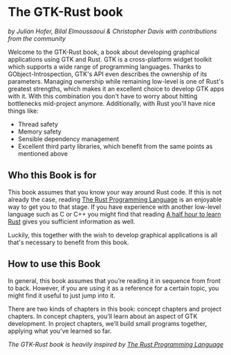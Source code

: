 # The GTK-Rust book

*by Julian Hofer, Bilal Elmoussaoui & Christopher Davis with contributions from the community*

Welcome to the GTK-Rust book, a book about developing graphical applications using GTK and Rust.
GTK is a cross-platform widget toolkit which supports a wide range of programming languages.
Thanks to GObject-Introspection, GTK's API even describes the ownership of its parameters.
Managing ownership while remaining low-level is one of Rust's greatest strengths, which makes it an excellent choice to develop GTK apps with it.
With this combination you don't have to worry about hitting bottlenecks mid-project anymore.
Additionally, with Rust you'll have nice things like:
 - Thread safety
 - Memory safety
 - Sensible dependency management
 - Excellent third party libraries, which benefit from the same points as mentioned above


## Who this Book is for

This book assumes that you know your way around Rust code.
If this is not already the case, reading [The Rust Programming Language](https://doc.rust-lang.org/stable/book/) is an enjoyable way to get you to that stage.
If you have experience with another low-level language such as C or C++ you
might find that reading [A half hour to learn Rust](https://fasterthanli.me/articles/a-half-hour-to-learn-rust) gives you sufficient information as well.

Luckily, this together with the wish to develop graphical applications is all that's necessary to benefit from this book. 


## How to use this Book

In general, this book assumes that you’re reading it in sequence from front to
back. However, if you are using it as a reference for a certain topic,
you might find it useful to just jump into it.

There are two kinds of chapters in this book: concept chapters and project
chapters. In concept chapters, you’ll learn about an aspect of GTK development. In project
chapters, we’ll build small programs together, applying what you’ve learned so
far. 

*The GTK-Rust book is heavily inspired by [The Rust Programming Language](https://doc.rust-lang.org/stable/book/)*
